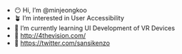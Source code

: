 - 😶 Hi, I’m @minjeongkoo
- 🪴 I’m interested in User Accessibility
- 📖 I’m currently learning UI Development of VR Devices
- 💞️ http://4thevision.com/
- 📨 https://twitter.com/sansikenzo
